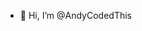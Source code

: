 - 👋 Hi, I’m @AndyCodedThis
<!---
AndyCodedThis/AndyCodedThis is a ✨ special ✨ repository because its `README.md` (this file) appears on your GitHub profile.
You can click the Preview link to take a look at your changes.
--->
